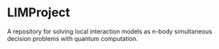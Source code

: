 # LIMProject
A repository for solving local interaction models as n-body simultaneous decision problems with quantum computation.
